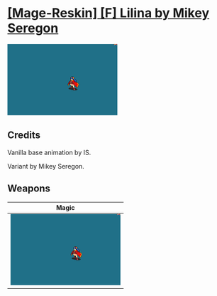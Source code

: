 # [\[Mage-Reskin\] \[F\] Lilina by Mikey Seregon](./)

<img src="./6.%20Magic/Magic_000.png" alt="[Mage-Reskin] [F] Lilina by Mikey Seregon standing" />

## Credits

Vanilla base animation by IS.

Variant by Mikey Seregon.

## Weapons


|Magic |
|  :---: |
| <img alt="Magic animation" src="./6.%20Magic/Magic.gif" /> |
